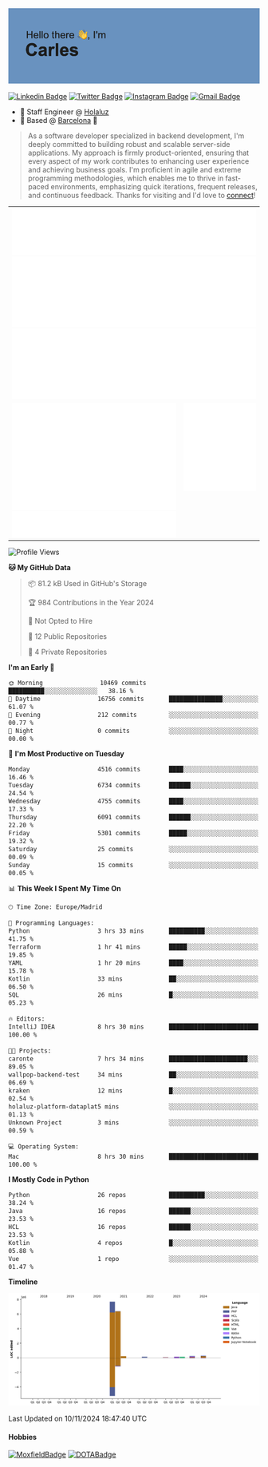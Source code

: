 <img src="header.png" alt="header">

[![Linkedin Badge](https://img.shields.io/badge/-cdespona-blue?style=flat&logo=Linkedin&logoColor=white&link=https://www.linkedin.com/in/carles-david-espona-casas-56219b11/)](https://www.linkedin.com/in/carles-david-espona-casas-56219b11/)
[![Twitter Badge](https://img.shields.io/badge/-@__cdespona-1ca0f1?style=flat&labelColor=1ca0f1&logo=twitter&logoColor=white&link=https://twitter.com/CDEspona)](https://twitter.com/CDEspona)
[![Instagram Badge](https://img.shields.io/badge/-@__cdespona-purple?style=flat&logo=instagram&logoColor=white&link=https://www.instagram.com/cdespona/)](https://www.instagram.com/cdespona/)
[![Gmail Badge](https://img.shields.io/badge/-cdespona-c14438?style=flat&logo=Gmail&logoColor=white&link=mailto:cdespona@gmail.com)](mailto:cdespona@gmail.com)

* 🔭 Staff Engineer @ [Holaluz](https://holaluz.com)
* 🏡 Based @ [Barcelona](https://www.google.es/maps/place/Barcelona) 💜

> As a software developer specialized in backend development, I'm deeply committed to building robust and scalable server-side applications. My approach is firmly product-oriented, ensuring that every aspect of my work contributes to enhancing user experience and achieving business goals. I'm proficient in agile and extreme programming methodologies, which enables me to thrive in fast-paced environments, emphasizing quick iterations, frequent releases, and continuous feedback. Thanks for visiting and I'd love to [connect](https://www.linkedin.com/in/carles-david-espona-casas-56219b11/)!

<table style="border-collapse: collapse; border: none;"> 
  <tbody>
  <tr style="border: none;">
    <td colspan="2" style="border: none; vertical-align: top;">
      <img src="summary.svg" alt="summary">
      <img src="activity-community.svg" alt="act-comm">
      <img src="repositories.svg" alt="repo">
    </td>
  </tr>
  <tr>
    <td style="border: none; vertical-align: top;">
      <img src="metrics.plugin.isocalendar.fullyear.svg" alt="calendar">
      <img src="topics.svg" alt="topics">
    </td>
    <td style="border: none; vertical-align: top;">
      <img src="achievements.svg" alt="achievements">
    </td>
  </tr>
  </tbody>
</table>

<!--START_SECTION:waka-->
![Profile Views](http://img.shields.io/badge/Profile%20Views-1-blue)

**🐱 My GitHub Data** 

> 📦 81.2 kB Used in GitHub's Storage 
 > 
> 🏆 984 Contributions in the Year 2024
 > 
> 🚫 Not Opted to Hire
 > 
> 📜 12 Public Repositories 
 > 
> 🔑 4 Private Repositories 
 > 
**I'm an Early 🐤** 

```text
🌞 Morning                10469 commits       ██████████░░░░░░░░░░░░░░░   38.16 % 
🌆 Daytime                16756 commits       ███████████████░░░░░░░░░░   61.07 % 
🌃 Evening                212 commits         ░░░░░░░░░░░░░░░░░░░░░░░░░   00.77 % 
🌙 Night                  0 commits           ░░░░░░░░░░░░░░░░░░░░░░░░░   00.00 % 
```
📅 **I'm Most Productive on Tuesday** 

```text
Monday                   4516 commits        ████░░░░░░░░░░░░░░░░░░░░░   16.46 % 
Tuesday                  6734 commits        ██████░░░░░░░░░░░░░░░░░░░   24.54 % 
Wednesday                4755 commits        ████░░░░░░░░░░░░░░░░░░░░░   17.33 % 
Thursday                 6091 commits        ██████░░░░░░░░░░░░░░░░░░░   22.20 % 
Friday                   5301 commits        █████░░░░░░░░░░░░░░░░░░░░   19.32 % 
Saturday                 25 commits          ░░░░░░░░░░░░░░░░░░░░░░░░░   00.09 % 
Sunday                   15 commits          ░░░░░░░░░░░░░░░░░░░░░░░░░   00.05 % 
```


📊 **This Week I Spent My Time On** 

```text
🕑︎ Time Zone: Europe/Madrid

💬 Programming Languages: 
Python                   3 hrs 33 mins       ██████████░░░░░░░░░░░░░░░   41.75 % 
Terraform                1 hr 41 mins        █████░░░░░░░░░░░░░░░░░░░░   19.85 % 
YAML                     1 hr 20 mins        ████░░░░░░░░░░░░░░░░░░░░░   15.78 % 
Kotlin                   33 mins             ██░░░░░░░░░░░░░░░░░░░░░░░   06.50 % 
SQL                      26 mins             █░░░░░░░░░░░░░░░░░░░░░░░░   05.23 % 

🔥 Editors: 
IntelliJ IDEA            8 hrs 30 mins       █████████████████████████   100.00 % 

🐱‍💻 Projects: 
caronte                  7 hrs 34 mins       ██████████████████████░░░   89.05 % 
wallpop-backend-test     34 mins             ██░░░░░░░░░░░░░░░░░░░░░░░   06.69 % 
kraken                   12 mins             █░░░░░░░░░░░░░░░░░░░░░░░░   02.54 % 
holaluz-platform-dataplat5 mins              ░░░░░░░░░░░░░░░░░░░░░░░░░   01.13 % 
Unknown Project          3 mins              ░░░░░░░░░░░░░░░░░░░░░░░░░   00.59 % 

💻 Operating System: 
Mac                      8 hrs 30 mins       █████████████████████████   100.00 % 
```

**I Mostly Code in Python** 

```text
Python                   26 repos            ██████████░░░░░░░░░░░░░░░   38.24 % 
Java                     16 repos            ██████░░░░░░░░░░░░░░░░░░░   23.53 % 
HCL                      16 repos            ██████░░░░░░░░░░░░░░░░░░░   23.53 % 
Kotlin                   4 repos             █░░░░░░░░░░░░░░░░░░░░░░░░   05.88 % 
Vue                      1 repo              ░░░░░░░░░░░░░░░░░░░░░░░░░   01.47 % 
```



**Timeline**

![Lines of Code chart](https://raw.githubusercontent.com/cdespona/cdespona/main/assets/bar_graph.png)


 Last Updated on 10/11/2024 18:47:40 UTC
<!--END_SECTION:waka-->

#### Hobbies
[![MoxfieldBadge](https://img.shields.io/badge/MTG%20Commander-Cdespona-8A2BE2)](https://www.moxfield.com/users/Cdespona)
[![DOTABadge](https://img.shields.io/badge/DOTA2-GRV-red)](https://es.dotabuff.com/players/63807915)
